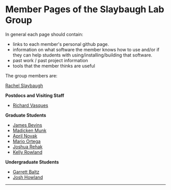 # Member Pages of the Slaybaugh Lab Group

In general each page should contain:
 * links to each member's personal github page.
 * information on what software the member knows how to use and/or if they can
   help students with using/installing/building that software.
 * past work / past project information
 * tools that the member thinks are useful


The group members are: 

[Rachel Slaybaugh](./rachel-slaybaugh.md)

**Postdocs and Visiting Staff**

* [Richard Vasques](./richard-vasques.md)

**Graduate Students**

* [James Bevins](./james-bevins.md)
* [Madicken Munk](./madicken-munk.md)
* [April Novak](./april-novak.md)
* [Mario Ortega](./mario-ortega.md)
* [Joshua Rehak](./joshua-rehak.md)
* [Kelly Rowland](./kelly-rowland.md)

**Undergraduate Students** 

* [Garrett Baltz](./garrett-baltz.md)
* [Josh Howland](./josh-howland.md)



---
